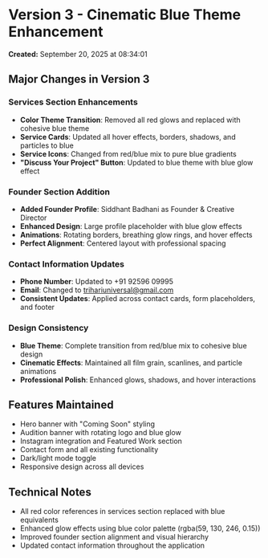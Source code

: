 # Version 3 - Cinematic Blue Theme Enhancement
**Created:** September 20, 2025 at 08:34:01

## Major Changes in Version 3

### Services Section Enhancements
- **Color Theme Transition**: Removed all red glows and replaced with cohesive blue theme
- **Service Cards**: Updated all hover effects, borders, shadows, and particles to blue
- **Service Icons**: Changed from red/blue mix to pure blue gradients
- **"Discuss Your Project" Button**: Updated to blue theme with blue glow effect

### Founder Section Addition
- **Added Founder Profile**: Siddhant Badhani as Founder & Creative Director
- **Enhanced Design**: Large profile placeholder with blue glow effects
- **Animations**: Rotating borders, breathing glow rings, and hover effects
- **Perfect Alignment**: Centered layout with professional spacing

### Contact Information Updates
- **Phone Number**: Updated to +91 92596 09995
- **Email**: Changed to trihariuniversal@gmail.com
- **Consistent Updates**: Applied across contact cards, form placeholders, and footer

### Design Consistency
- **Blue Theme**: Complete transition from red/blue mix to cohesive blue design
- **Cinematic Effects**: Maintained all film grain, scanlines, and particle animations
- **Professional Polish**: Enhanced glows, shadows, and hover interactions

## Features Maintained
- Hero banner with "Coming Soon" styling
- Audition banner with rotating logo and blue glow
- Instagram integration and Featured Work section
- Contact form and all existing functionality
- Dark/light mode toggle
- Responsive design across all devices

## Technical Notes
- All red color references in services section replaced with blue equivalents
- Enhanced glow effects using blue color palette (rgba(59, 130, 246, 0.15))
- Improved founder section alignment and visual hierarchy
- Updated contact information throughout the application
